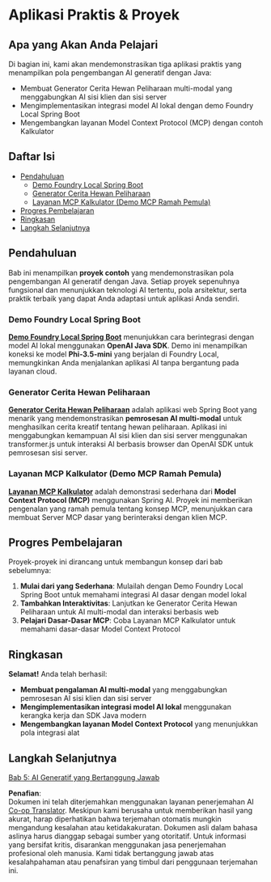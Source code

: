 <!--
CO_OP_TRANSLATOR_METADATA:
{
  "original_hash": "df269f529a172a0197ef28460bf1da9f",
  "translation_date": "2025-07-25T11:54:36+00:00",
  "source_file": "04-PracticalSamples/README.md",
  "language_code": "id"
}
-->
# Aplikasi Praktis & Proyek

## Apa yang Akan Anda Pelajari
Di bagian ini, kami akan mendemonstrasikan tiga aplikasi praktis yang menampilkan pola pengembangan AI generatif dengan Java:
- Membuat Generator Cerita Hewan Peliharaan multi-modal yang menggabungkan AI sisi klien dan sisi server
- Mengimplementasikan integrasi model AI lokal dengan demo Foundry Local Spring Boot
- Mengembangkan layanan Model Context Protocol (MCP) dengan contoh Kalkulator

## Daftar Isi

- [Pendahuluan](../../../04-PracticalSamples)
  - [Demo Foundry Local Spring Boot](../../../04-PracticalSamples)
  - [Generator Cerita Hewan Peliharaan](../../../04-PracticalSamples)
  - [Layanan MCP Kalkulator (Demo MCP Ramah Pemula)](../../../04-PracticalSamples)
- [Progres Pembelajaran](../../../04-PracticalSamples)
- [Ringkasan](../../../04-PracticalSamples)
- [Langkah Selanjutnya](../../../04-PracticalSamples)

## Pendahuluan

Bab ini menampilkan **proyek contoh** yang mendemonstrasikan pola pengembangan AI generatif dengan Java. Setiap proyek sepenuhnya fungsional dan menunjukkan teknologi AI tertentu, pola arsitektur, serta praktik terbaik yang dapat Anda adaptasi untuk aplikasi Anda sendiri.

### Demo Foundry Local Spring Boot

**[Demo Foundry Local Spring Boot](foundrylocal/README.md)** menunjukkan cara berintegrasi dengan model AI lokal menggunakan **OpenAI Java SDK**. Demo ini menampilkan koneksi ke model **Phi-3.5-mini** yang berjalan di Foundry Local, memungkinkan Anda menjalankan aplikasi AI tanpa bergantung pada layanan cloud.

### Generator Cerita Hewan Peliharaan

**[Generator Cerita Hewan Peliharaan](petstory/README.md)** adalah aplikasi web Spring Boot yang menarik yang mendemonstrasikan **pemrosesan AI multi-modal** untuk menghasilkan cerita kreatif tentang hewan peliharaan. Aplikasi ini menggabungkan kemampuan AI sisi klien dan sisi server menggunakan transformer.js untuk interaksi AI berbasis browser dan OpenAI SDK untuk pemrosesan sisi server.

### Layanan MCP Kalkulator (Demo MCP Ramah Pemula)

**[Layanan MCP Kalkulator](mcp/calculator/README.md)** adalah demonstrasi sederhana dari **Model Context Protocol (MCP)** menggunakan Spring AI. Proyek ini memberikan pengenalan yang ramah pemula tentang konsep MCP, menunjukkan cara membuat Server MCP dasar yang berinteraksi dengan klien MCP.

## Progres Pembelajaran

Proyek-proyek ini dirancang untuk membangun konsep dari bab sebelumnya:

1. **Mulai dari yang Sederhana**: Mulailah dengan Demo Foundry Local Spring Boot untuk memahami integrasi AI dasar dengan model lokal
2. **Tambahkan Interaktivitas**: Lanjutkan ke Generator Cerita Hewan Peliharaan untuk AI multi-modal dan interaksi berbasis web
3. **Pelajari Dasar-Dasar MCP**: Coba Layanan MCP Kalkulator untuk memahami dasar-dasar Model Context Protocol

## Ringkasan

**Selamat!** Anda telah berhasil:

- **Membuat pengalaman AI multi-modal** yang menggabungkan pemrosesan AI sisi klien dan sisi server
- **Mengimplementasikan integrasi model AI lokal** menggunakan kerangka kerja dan SDK Java modern
- **Mengembangkan layanan Model Context Protocol** yang menunjukkan pola integrasi alat

## Langkah Selanjutnya

[Bab 5: AI Generatif yang Bertanggung Jawab](../05-ResponsibleGenAI/README.md)

**Penafian**:  
Dokumen ini telah diterjemahkan menggunakan layanan penerjemahan AI [Co-op Translator](https://github.com/Azure/co-op-translator). Meskipun kami berusaha untuk memberikan hasil yang akurat, harap diperhatikan bahwa terjemahan otomatis mungkin mengandung kesalahan atau ketidakakuratan. Dokumen asli dalam bahasa aslinya harus dianggap sebagai sumber yang otoritatif. Untuk informasi yang bersifat kritis, disarankan menggunakan jasa penerjemahan profesional oleh manusia. Kami tidak bertanggung jawab atas kesalahpahaman atau penafsiran yang timbul dari penggunaan terjemahan ini.